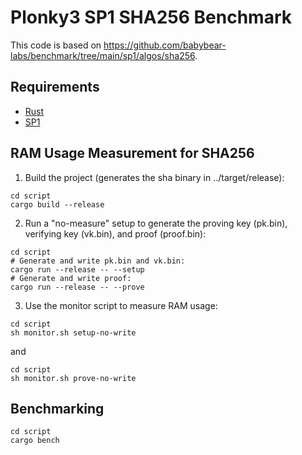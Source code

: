 # Plonky3 SP1 SHA256 Benchmark

This code is based on https://github.com/babybear-labs/benchmark/tree/main/sp1/algos/sha256.

## Requirements

- [Rust](https://rustup.rs/)
- [SP1](https://docs.succinct.xyz/getting-started/install.html)

## RAM Usage Measurement for SHA256

1. Build the project (generates the sha binary in ../target/release):

```
cd script
cargo build --release
```

2. Run a "no-measure" setup to generate the proving key (pk.bin), verifying key (vk.bin), and proof (proof.bin):

```
cd script
# Generate and write pk.bin and vk.bin:
cargo run --release -- --setup
# Generate and write proof:
cargo run --release -- --prove
```

3. Use the monitor script to measure RAM usage:

```
cd script
sh monitor.sh setup-no-write
```

and

```
cd script
sh monitor.sh prove-no-write
```

## Benchmarking

```
cd script
cargo bench
```
